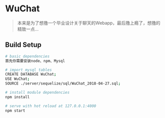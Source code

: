 # WuChat

> 本来是为了想撸一个毕业设计关于聊天的Webapp，最后撸上瘾了，想撸的精致一点...

## Build Setup

``` bash
# basic dependencies
首先你需要安装node、npm、Mysql

# import mysql tables
CREATE DATABASE WuChat;
USE WuChat;
SOURCE ./server/sequelize/sql/WuChat_2018-04-27.sql;

# install module dependencies
npm install

# serve with hot reload at 127.0.0.1:4000
npm start

```
